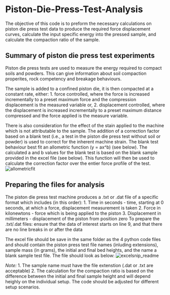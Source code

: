 # Piston-Die-Press-Test-Analysis
The objective of this code is to preform the necessary calculations on piston die press test data to produce the required force displacement curves, calculate the input specific energy into the pressed sample, and calculate the compaction ratio of the sample. 


## Summary of piston die press test experiments
Piston die press tests are used to measure the energy required to compact soils and powders. This can give information about soil compaction properites, rock competency and breakage behaviours.  

The sample is added to a confined piston die, it is then compacted at a constant rate, either:
	1. force controlled, where the force is increased incrementally to a preset maximum force and the compression displacement is the measured variable or,
	2. displacement controlled, where the displacement is increased incrementally to a preset maximum distance compressed and the force applied is the measure variable.

There is also consideration for the effect of the stain applied to the machine which is not attributable to the sample. The addition of a correction factor based on a blank test (i.e., a test in the piston die press test without soil or powder) is used to correct for the inherent machine strain. The blank test behaviour best fit an allometric function (y = ax^b) (see below). The calculated a and b values for the blank test is based on the blank sample provided in the excel file (see below). This function will then be used to calculate the correction factor over the entier force profile of the test.  
![allometricfit](https://user-images.githubusercontent.com/103532979/167487099-1800fe77-ee1b-4e2b-bfea-4a0684a09b4a.png)

  
## Preparing the files for analysis
The piston die press test machine produces a .txt or .dat file of a specific format which includes (in this order):
	1. Time in seconds - time, starting at 0 seconds, at which a force, displacement measurement is taken
	2. Force in kilonewtons - force which is being applied to the piston
	3. Displacement in millimeters - displacement of the piston from position zero
To prepare the .txt/.dat files: ensure that the data of interest starts on line 9, and that there are no line breaks in or after the data

The excel file should be save in the same folder as the 4 python code files and should contain the piston press test file names (inluding extensions), sample mass (in grams), the initial and final bed heights, and the name a blank sample test file. The file should look as below:
![excelsnip_readme](https://user-images.githubusercontent.com/103532979/167482221-80a68be9-ba7b-4fcc-b90a-e85718d2cb1b.png)

*Note:* 1. The sample name must have the file extenstion (.dat or .txt are acceptable)
	2. The calculation for the compaction ratio is based on the difference between the initial and final sample height and will depend heighly on the individual 		setup. The code should be adjusted for different setup scenarios.
	

